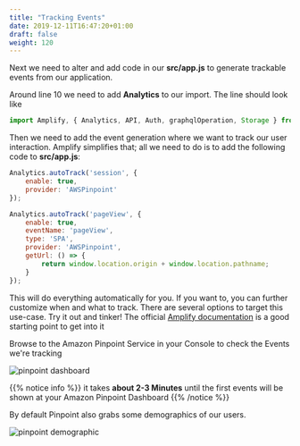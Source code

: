 ```yaml
---
title: "Tracking Events"
date: 2019-12-11T16:47:20+01:00
draft: false
weight: 120
---
```

Next we need to alter and add code in our **src/app.js** to generate trackable events from our application. 

Around line 10 we need to add **Analytics** to our import. The line should look like 

```javascript
import Amplify, { Analytics, API, Auth, graphqlOperation, Storage } from 'aws-amplify';
```

Then we need to add the event generation where we want to track our user interaction. 
Amplify simplifies that; all we need to do is to add the following code to **src/app.js**:  

```javascript
Analytics.autoTrack('session', {
    enable: true,
    provider: 'AWSPinpoint'
});

Analytics.autoTrack('pageView', {
    enable: true,
    eventName: 'pageView',
    type: 'SPA',
    provider: 'AWSPinpoint',
    getUrl: () => {
        return window.location.origin + window.location.pathname;
    }
});
```

This will do everything automatically for you. If you want to, you can further customize when and what to track. There are several options to target this use-case. Try it out and tinker! The official [Amplify documentation](https://aws-amplify.github.io/docs/js/analytics) is a good starting point to get into it

Browse to the Amazon Pinpoint Service in your Console to check the Events we're tracking

![pinpoint dashboard](/images/pinpoint_dashboard.png)

{{% notice info %}}
it takes **about 2-3 Minutes** until the first events will be shown at your Amazon Pinpoint Dashboard
{{% /notice %}}

By default Pinpoint also grabs some demographics of our users.

![pinpoint demographic](/images/pinpoint_demographics.png)
